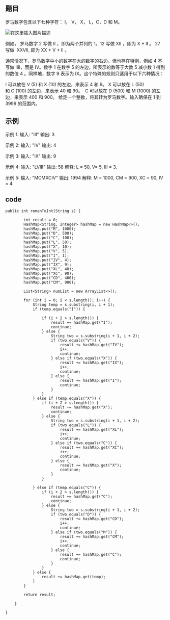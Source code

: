 ## 题目
罗马数字包含以下七种字符： I， V， X， L，C，D 和 M。

![在这里插入图片描述](https://img-blog.csdnimg.cn/20191107143842680.png?x-oss-process=image/watermark,type_ZmFuZ3poZW5naGVpdGk,shadow_10,text_aHR0cHM6Ly9ibG9nLmNzZG4ubmV0L2xqMTg4MjY2,size_16,color_FFFFFF,t_70)

例如， 罗马数字 2 写做 II ，即为两个并列的 1。12 写做 XII ，即为 X + II 。 27 写做  XXVII, 即为 XX + V + II 。

通常情况下，罗马数字中小的数字在大的数字的右边。但也存在特例，例如 4 不写做 IIII，而是 IV。数字 1 在数字 5 的左边，所表示的数等于大数 5 减小数 1 得到的数值 4 。同样地，数字 9 表示为 IX。这个特殊的规则只适用于以下六种情况：

I 可以放在 V (5) 和 X (10) 的左边，来表示 4 和 9。
X 可以放在 L (50) 和 C (100) 的左边，来表示 40 和 90。 
C 可以放在 D (500) 和 M (1000) 的左边，来表示 400 和 900。
给定一个整数，将其转为罗马数字。输入确保在 1 到 3999 的范围内。

## 示例
示例 1:
输入: "III"
输出: 3

示例 2:
输入: "IV"
输出: 4

示例 3:
输入: "IX"
输出: 9

示例 4:
输入: "LVIII"
输出: 58
解释: L = 50, V= 5, III = 3.

示例 5:
输入: "MCMXCIV"
输出: 1994
解释: M = 1000, CM = 900, XC = 90, IV = 4.

## code
```
public int romanToInt(String s) {
        
        int result = 0;
        HashMap<String, Integer> hashMap = new HashMap<>();
        hashMap.put("M", 1000);
        hashMap.put("D", 500);
        hashMap.put("C", 100);
        hashMap.put("L", 50);
        hashMap.put("X", 10);
        hashMap.put("V", 5);
        hashMap.put("I", 1);
        hashMap.put("IV", 4);
        hashMap.put("IX", 9);
        hashMap.put("XL", 40);
        hashMap.put("XC", 90);
        hashMap.put("CD", 400);
        hashMap.put("CM", 900);

        List<String> numList = new ArrayList<>();

        for (int i = 0; i < s.length(); i++) {
            String temp = s.substring(i, i + 1);
            if (temp.equals("I")) {

                if (i + 2 > s.length()) {
                    result += hashMap.get("I");
                    continue;
                } else {
                    String two = s.substring(i + 1, i + 2);
                    if (two.equals("V")) {
                        result += hashMap.get("IV");
                        i++;
                        continue;
                    } else if (two.equals("X")) {
                        result += hashMap.get("IX");
                        i++;
                        continue;
                    } else {
                        result += hashMap.get("I");
                        continue;
                    }
                }
            } else if (temp.equals("X")) {
                if (i + 2 > s.length()) {
                    result += hashMap.get("X");
                    continue;
                } else {
                    String two = s.substring(i + 1, i + 2);
                    if (two.equals("L")) {
                        result += hashMap.get("XL");
                        i++;
                        continue;
                    } else if (two.equals("C")) {
                        result += hashMap.get("XC");
                        i++;
                        continue;
                    } else {
                        result += hashMap.get("X");
                        continue;
                    }
                }

            } else if (temp.equals("C")) {
                if (i + 2 > s.length()) {
                    result += hashMap.get("C");
                    continue;
                } else {
                    String two = s.substring(i + 1, i + 2);
                    if (two.equals("D")) {
                        result += hashMap.get("CD");
                        i++;
                        continue;
                    } else if (two.equals("M")) {
                        result += hashMap.get("CM");
                        i++;
                        continue;
                    } else {
                        result += hashMap.get("C");
                        continue;
                    }
                }
            } else {
                result += hashMap.get(temp);
            }
        }

        return result;

    }

}
```









